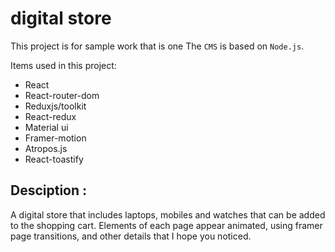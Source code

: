 # digital store
 
This project is for sample work that is one
The ` CMS ` is based on ` Node.js `.

Items used in this project:
* React 
* React-router-dom
* Reduxjs/toolkit
* React-redux
* Material ui
* Framer-motion
* Atropos.js
* React-toastify

## Desciption : 
A digital store that includes laptops, mobiles and watches that can be added to the shopping cart.
Elements of each page appear animated, using framer page transitions, and other details that I hope you noticed.
